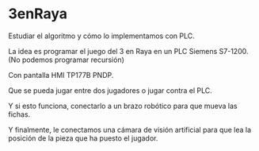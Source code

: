 # 3enRaya
Estudiar el algoritmo y cómo lo implementamos con PLC.

La idea es programar el juego del 3 en Raya en un PLC Siemens S7-1200. (No podemos programar recursión)

Con pantalla HMI TP177B PNDP.

Que se pueda jugar entre dos jugadores o jugar contra el PLC.

Y si esto funciona, conectarlo a un brazo robótico para que mueva las fichas.

Y finalmente, le conectamos una cámara de visión artificial para que lea la posición de la pieza que ha puesto el jugador.
